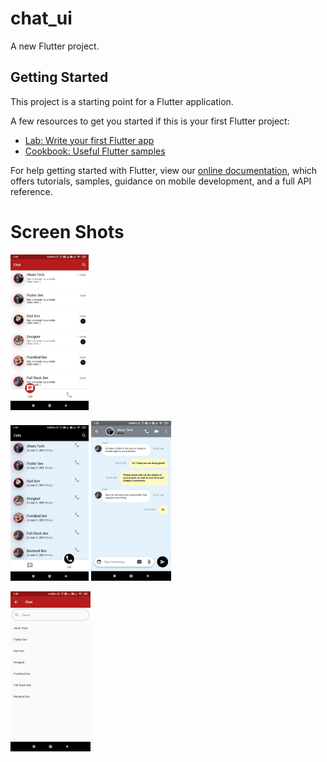 # chat_ui

A new Flutter project.

## Getting Started

This project is a starting point for a Flutter application.

A few resources to get you started if this is your first Flutter project:

- [Lab: Write your first Flutter app](https://flutter.dev/docs/get-started/codelab)
- [Cookbook: Useful Flutter samples](https://flutter.dev/docs/cookbook)

For help getting started with Flutter, view our
[online documentation](https://flutter.dev/docs), which offers tutorials,
samples, guidance on mobile development, and a full API reference.

# Screen Shots
<img src="screenshots/chat_screen.jpeg" style="zoom:25%;" />

<img src="screenshots/calls_screen.jpeg" style="zoom:25%;" /> <img src="screenshots/single_chat_screen.jpg" style="zoom:25%;" />

<img src="screenshots/search.jpg" style="zoom:25%;" />
